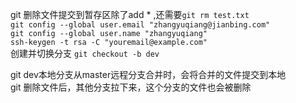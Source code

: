 git 删除文件提交到暂存区除了add * ,还需要`git rm test.txt`    
`git config --global user.email "zhangyuqiang@jianbing.com"`  
`git config --global user.name "zhangyuqiang"`  
`ssh-keygen -t rsa -C "youremail@example.com"`  
创建并切换分支 `git checkout -b dev`  



git dev本地分支从master远程分支合并时，会将合并的文件提交到本地  
git 删除文件后，其他分支拉下来，这个分支的文件也会被删除